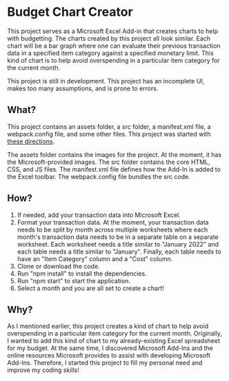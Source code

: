 # Budget Chart Creator

This project serves as a Microsoft Excel Add-in that creates charts to help with budgetting. The charts created by this project all look similar. Each chart will be a bar graph where one can evaluate their previous transaction data in a specified item category against a specified monetary limit. This kind of chart is to help avoid overspending in a particular item category for the current month.

This project is still in development. This project has an incomplete UI, makes too many assumptions, and is prone to errors.

## What?

This project contains an assets folder, a src folder, a manifest.xml file, a webpack.config file, and some other files. This project was started with [these directions](https://docs.microsoft.com/en-us/office/dev/add-ins/quickstarts/excel-quickstart-jquery?tabs=yeomangenerator).

The assets folder contains the images for the project. At the moment, it has the Microsoft-provided images. The src folder contains the core HTML, CSS, and JS files. The manifest.xml file defines how the Add-In is added to the Excel toolbar. The webpack.config file bundles the src code.

## How?

1. If needed, add your transaction data into Microsoft Excel.
2. Format your transaction data. At the moment, your transaction data needs to be split by month across multiple worksheets where each month's transaction data needs to be in a separate table on a separate worksheet. Each worksheet needs a title similar to "January 2022" and each table needs a title similar to "January". Finally, each table needs to have an "Item Category" column and a "Cost" column.
3. Clone or download the code.
4. Run "npm install" to install the dependencies.
5. Run "npm start" to start the application.
6. Select a month and you are all set to create a chart!

## Why?

As I mentioned earlier, this project creates a kind of chart to help avoid overspending in a particular item category for the current month. Originally, I wanted to add this kind of chart to my already-existing Excel spreadsheet for my budget. At the same time, I discovered Microsoft Add-Ins and the online resources Microsoft provides to assist with developing Microsoft Add-Ins. Therefore, I started this project to fill my personal need and improve my coding skills!
